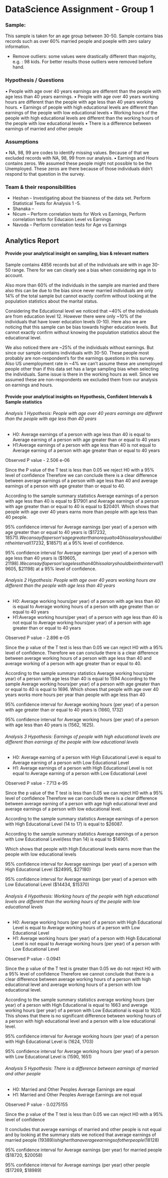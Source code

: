 # DataScience Assignment - Group 1
### Sample: 
This sample is taken for an age group between 30-50. Sample contains bias records such as over 60% married people and poeple with zero salary information.
- Remove outliers: some values were drastically different than majority, e.g. : 98 kids. For better results those outliers were removed before hand.

### Hypothesis / Questions
•	People with age over 40 years earnings are different than the people with age less than 40 years earnings.
•	People with age over 40 years working hours are different than the people with age less than 40 years working hours.
•	Earnings of people with high educational levels are different than earnings of the people with low educational levels
•	Working hours of the people with high educational levels are different than the working hours of the people with low educational levels
•	There is a difference between earnings of married and other people

### Assumptions
•	NA, 98, 99 are codes to identify missing values. Because of that we excluded records with NA, 98, 99 from our analysis.
•	Earnings and Hours contains zeros. We assumed these people might not possible to be the Unemployed. These zeros are there because of those individuals didn’t respond to that question in the survey.

### Team & their responsibilities
- Heshan – Investigating about the biasness of the data set. Perform Statistical Tests for Analysis 1 -5.
- Shanaka –
- Nicum –  Perform correlation tests for Work vs Earnings, Perform correlation tests for Educaion Level vs Earnings
- Navoda – Perform correlation tests for Age vs Earnings

## Analytics Report

#### Provide your analytical insight on sampling, bias & relevant matters
Sample contains 4856 records but all of the individuals are with in age 30-50 range. There for we can clearly see a bias when considering age in to account.

Also more than 60% of the individuals in the sample are married and there also this can be due to the bias since never married individuals are only 14% of the total sample but cannot exactly confirm without looking at the population statistics about the marital status. 

Considering the Educational level we noticed that ~40% of the individuals are from education level 12. However there were only ~10% of the individuals that have lower education levels (0-10). Here also we are noticing that this sample can be bias towards higher education levels. But cannot exactly confirm without knowing the population statistics about the educational level.

We also noticed there are ~25% of the individuals without earnings. But since our sample contains individuals with 30-50. These people most probably are non-respondent’s for the earnings questions in this survey. Also US unemployment rate in ~4% we can’t assume these are unemployed people other than if this data set has a large sampling bias when selecting the individuals. Same issue is there in the working hours as well. Since we assumed these are non-respondents we excluded them from our analysis on earnings and hours.

#### Provide your analytical insights on Hypothesis, Confident Intervals & Sample statistics

###### Analysis 1 Hypothesis: People with age over 40 years earnings are different than the people with age less than 40 years
- H0: Average earnings of a person with age less than 40 is equal to Average earning of a person with age greater than or equal to 40 years
- H1:Average earnings of a person with age less than 40 is not equal to Average earning of a person with age greater than or equal to 40 years

Observed P value - 2.506 e-06

Since the P value of the T test is less than 0.05 we reject H0 with a 95% level of confidence
Therefore we can conclude there is a clear difference between average earnings of a person with age less than 40 and average earnings of a person with age greater than or equal to 40.

According to the sample summary statistics Average earnings of a person with age less than 40 is equal to $17901 and Average earnings of a person with age greater than or equal to 40 is equal to $20401. Which shows that people with age over 40 years earns more than people with age less than 40 people.

95% confidence interval for Average earnings (per year) of a person with age greater than or equal to 40 years is ($17232, $18571). We can say if a person’s age greater than or equal to 40 his salary should be in the interval ($17232, $18571) at a 95% level of confidence.

95% confidence interval for Average earnings (per year) of a person with age less than 40 years is ($19605, $21198). We can say if a person’s age less than 40 his salary should be in the interval ($19605, $21198) at a 95% level of confidence.


###### Analysis 2 Hypothesis: People with age over 40 years working hours are different than the people with age less than 40 years
- H0: Average working hours(per year) of a person with age less than 40 is equal to Average working hours of a person with age greater than or equal to 40 years
- H1:Average working hours(per year) of a person with age less than 40 is not equal to Average working hours(per year) of a person with age greater than or equal to 40 years

Observed P value - 2.896 e-05

Since the p value of the T test is less than 0.05 we can reject H0 with a 95% level of confidence. 
Therefore we can conclude there is a clear difference between average working hours of a person with age less than 40 and average working of a person with age greater than or equal to 40.

According to the sample summary statistics Average working hours(per year) of a person with age less than 40 is equal to 1594 According to the sample Average working hours(per year) of a person with age greater than or equal to 40 is equal to 1696. Which shows that people with age over 40 years works more hours per year than people with age less than 40

95% confidence interval for Average working hours (per year) of a person with age greater than or equal to 40 years is (1660, 1732)

95% confidence interval for Average working hours (per year) of a person with age less than 40 years is (1562, 1625). 

###### Analysis 3 Hypothesis: Earnings of people with high educational levels are different than earnings of the people with low educational levels

- H0: Average earning of a person with High Educational Level is equal to Average earning of a person with Low Educational Level
- H1: Average earnings of a person with High Educational Level is not equal to Average earning of a person with Low Educational Level

Observed P value - 7.713 e-95

Since the p value of the T test is less than 0.05 we can reject H0 with a 95% level of confidence
Therefore we can conclude there is a clear difference between average earning of a person with age high educational level and average earnings of a person with low educational level.

According to the sample summary statistics Average earnings of a person with High Educational Level (14 to 17) is equal to $26087.

According to the sample summary statistics Average earnings of a person with Low Educational Level(less than 14) is equal to $14901. 

Which shows that people with High Educational levels earns more than the people with low educational levels

95% confidence interval for Average earnings (per year) of a person with High Educational Level ($24995, $27180)

95% confidence interval for Average earnings (per year) of a person with Low Educational Level ($14434, $15370)

###### Analysis 4 Hypothesis: Working hours of the people with high educational levels are different than the working hours of the people with low educational levels

- H0: Average working hours (per year) of a person with High Educational Level is equal to Average working hours of a person with Low Educational Level
- H1: Average working hours (per year) of a person with High Educational Level is not equal to Average working hours (per year) of a person with Low Educational Level
	
Observed P value - 0.0941

Since the p value of the T test is greater than 0.05 we do not reject H0 with a 95% level of confidence
Therefore we cannot conclude that there is a clear difference between average working hours of a person with high educational level and average working hours of a person with low educational level.

According to the sample summary statistics average working hours (per year) of a person with High Educational is equal to 1663 and average working hours (per year) of a person with Low Educational is equal to 1620. This shows that there is no significant difference between working hours of a person with high educational level and a person with a low educational level.

95% confidence interval for Average working hours (per year) of a person with High Educational Level is (1624, 1703)

95% confidence interval for Average working hours (per year) of a person with Low Educational Level is (1590, 1651)

###### Analysis 5 Hypothesis: There is a difference between earnings of married and other people

- H0: Married and Other Peoples Average Earnings are equal
- H1: Married and Other Peoples Average Earnings are not equal

Observed P value - 0.0275155

Since the p value of the T test is less than 0.05 we can reject H0 with a 95% level of confidence

It concludes that average earnings of married and other people is not equal and by looking at the summary stats we noticed that average earnings of married people ($19389) is higher than average earnings of other people ($18128)

95% confidence interval for Average earnings (per year) for married people ($18720, $20058)

95% confidence interval for Average earnings (per year) other people ($17269, $18989)
